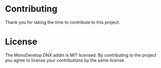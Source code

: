 # Contributing

Thank you for taking the time to contribute to this project.

# License

The MonoDevelop DNX addin is MIT licensed. By contributing to the project you agree to license your contributions by the same license.
